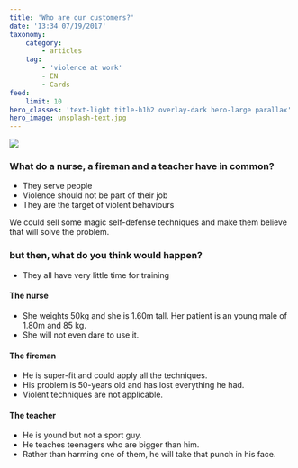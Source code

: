 ```yaml
---
title: 'Who are our customers?'
date: '13:34 07/19/2017'
taxonomy:
    category:
        - articles
    tag:
        - 'violence at work'
        - EN
        - Cards
feed:
    limit: 10
hero_classes: 'text-light title-h1h2 overlay-dark hero-large parallax'
hero_image: unsplash-text.jpg
---
```


![](https://yoursafety.training/images)
### **What do a nurse, a fireman and a teacher have in common?**

* They serve people
* Violence should not be part of their job
* They are the target of violent behaviours


We could sell some magic self-defense techniques and make them believe that will solve the problem.

### **but then, what do you think would happen?**

* They all have very little time for training

#### The nurse
* She weights 50kg and she is 1.60m tall. Her patient is an young male of 1.80m and 85 kg.
* She will not even dare to use it.

#### The fireman
* He is super-fit and could apply all the techniques.
* His problem is 50-years old and has lost everything he had.
* Violent techniques are not applicable.

#### The teacher
* He is yound but not a sport guy.
* He teaches teenagers who are bigger than him.
* Rather than harming one of them, he will take that punch in his face.
